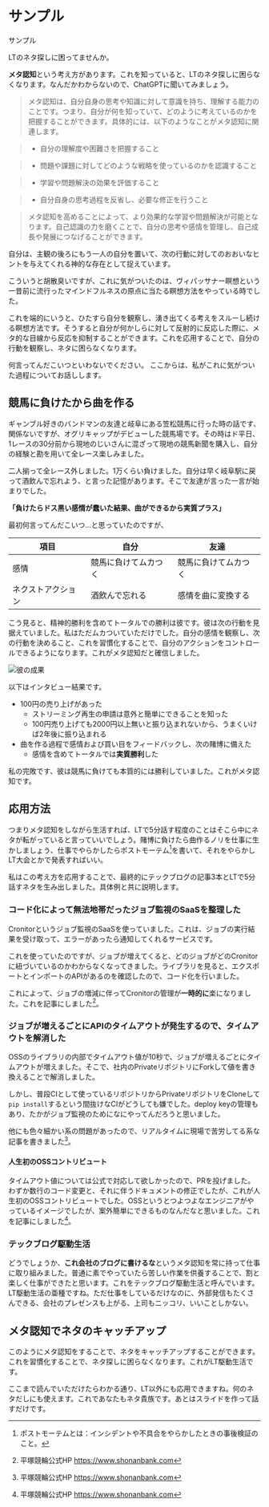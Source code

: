 # サンプル

<div class="flushright">サンプル</div>

LTのネタ探しに困ってませんか。

**メタ認知**という考え方があります。これを知っていると、LTのネタ探しに困らなくなります。なんだかわからないので、ChatGPTに聞いてみましょう。


>メタ認知は、自分自身の思考や知識に対して意識を持ち、理解する能力のことです。つまり、自分が何を知っていて、どのように考えているのかを把握することができます。具体的には、以下のようなことがメタ認知に関連します。

> - 自分の理解度や困難さを把握すること

> - 問題や課題に対してどのような戦略を使っているのかを認識すること

> - 学習や問題解決の効果を評価すること

> - 自分自身の思考過程を反省し、必要な修正を行うこと

>メタ認知を高めることによって、より効果的な学習や問題解決が可能となります。自己認識の力を磨くことで、自分の思考や感情を管理し、自己成長や発展につなげることができます。


自分は、主観の後ろにもう一人の自分を置いて、次の行動に対してのおおいなヒントを与えてくれる神的な存在として捉えています。

こういうと胡散臭いですが、これに気がついたのは、ヴィパッサナー瞑想という一昔前に流行ったマインドフルネスの原点に当たる瞑想方法をやっている時でした。

これを端的にいうと、ひたすら自分を観察し、湧き出てくる考えをスルーし続ける瞑想方法です。そうすると自分が何かしらに対して反射的に反応した際に、メタ的な目線から反応を抑制することができます。これを応用することで、自分の行動を観察し、ネタに困らなくなります。

何言ってんだこいつといわないでください。
ここからは、私がこれに気がついた過程についてお話しします。

## 競馬に負けたから曲を作る
ギャンブル好きのバンドマンの友達と岐阜にある笠松競馬に行った時の話です、関係ないですが、オグリキャップがデビューした競馬場です。その時はド平日、1レースの30分前から現地のじいさんに混ざって現地の競馬新聞を購入し、自分の経験と勘を用いて全レース楽しみました。

二人揃って全レース外しました。1万くらい負けました。自分は早く岐阜駅に戻って酒飲んで忘れよう、と言った記憶があります。そこで友達が言った一言が始まりでした。

**「負けたらドス黒い感情が蠢いた結果、曲ができるから実質プラス」**

最初何言ってんだこいつ…と思っていたのですが、

| 項目 | 自分 | 友達 |
| -------- | -------- | -------- |
| 感情 | 競馬に負けてムカつく| 競馬に負けてムカつく|
| ネクストアクション| 酒飲んで忘れる| 感情を曲に変換する|

こう見ると、精神的勝利を含めてトータルでの勝利は彼です。彼は次の行動を見据えていました。私はただムカついていただけでした。自分の感情を観察し、次の行動を決めること、これを習慣化することで、自分のアクションをコントロールできるようになります。これがメタ認知だと確信しました。

![彼の成果](images/chap-y_suzuki-ldl/loser_song.png?scale=0.5)

以下はインタビュー結果です。

- 100円の売り上げがあった
  - ストリーミング再生の申請は意外と簡単にできることを知った
  - 100円売り上げても2000円以上無いと振り込まれないから、うまくいけば2年後に振り込まれる
- 曲を作る過程で感情および買い目をフィードバックし、次の賭博に備えた
  - 感情を含めてトータルでは**実質勝利**した

私の完敗です、彼は競馬に負けても本質的には勝利していました。これがメタ認知です。

## 応用方法
つまりメタ認知をしながら生活すれば、LTで5分話す程度のことはそこら中にネタが転がっていると言っていいでしょう。賭博に負けたら曲作るノリを仕事に生かしましょう、仕事でやらかしたらポストモーテム[^1]を書いて、それをやらかしLT大会とかで発表すればいい。

私はこの考え方を応用することで、最終的にテックブログの記事3本とLTで5分話すネタを生み出しました。具体例と共に説明します。

### コード化によって無法地帯だったジョブ監視のSaaSを整理した
Cronitorというジョブ監視のSaaSを使っていました。これは、ジョブの実行結果を受け取って、エラーがあったら通知してくれるサービスです。

これを使っていたのですが、ジョブが増えてくると、どのジョブがどのCronitorに紐づいているのかわからなくなってきました。ライブラリを見ると、エクスポートとインポートのAPIがあるのを確認したので、コード化を行いました。

これによって、ジョブの増減に伴ってCronitorの管理が**一時的に**楽になりました。これを記事にしました[^2]。

### ジョブが増えるごとにAPIのタイムアウトが発生するので、タイムアウトを解消した
OSSのライブラリの内部でタイムアウト値が10秒で、ジョブが増えるごとにタイムアウトが増えました。そこで、社内のPrivateリポジトリにForkして値を書き換えることで解消しました。

しかし、普段CIとして使っているリポジトリからPrivateリポジトリをCloneして`pip install`するという間抜けなCIがどうしても嫌でした。deploy keyの管理もあり、たかがジョブ監視のためになにやってんだろうと思いました。

他にも色々細かい系の問題があったので、リアルタイムに現場で苦労してる系な記事を書きました[^3]。

#### 人生初のOSSコントリビュート
タイムアウト値については公式で対応して欲しかったので、PRを投げました。わずか数行のコード変更と、それに伴うドキュメントの修正でしたが、これが人生初のOSSコントリビュートでした。OSSというとつよつよなエンジニアがやっているイメージでしたが、案外簡単にできるものなんだなと思いました。これを記事にしました[^4]。

### テックブログ駆動生活
どうでしょうか、**これ会社のブログに書けるな**というメタ認知を常に持って仕事に取り組みました。普通に素でやっていたら苦しい作業を供養することで、割と楽しく仕事ができたと思います。これをテックブログ駆動生活と呼んでいます。LT駆動生活の亜種ですね。ただ仕事をしているだけなのに、外部発信もたくさんできる、会社のプレゼンスも上がる、上司もニッコリ、いいことしかない。

## メタ認知でネタのキャッチアップ
このようにメタ認知をすることで、ネタをキャッチアップすることができます。これを習慣化することで、ネタ探しに困らなくなります。これがLT駆動生活です。

ここまで読んでいただけたらわかる通り、LT以外にも応用できますね。何のネタだしにも使えます。これであなたもネタ貴族です。あとはスライドを作って話すだけです。

[^1]: ポストモーテムとは：インシデントや不具合をやらかしたときの事後検証のこと。
[^2]: 平塚競輪公式HP https://www.shonanbank.com
[^3]: 平塚競輪公式HP https://www.shonanbank.com
[^4]: 平塚競輪公式HP https://www.shonanbank.com
